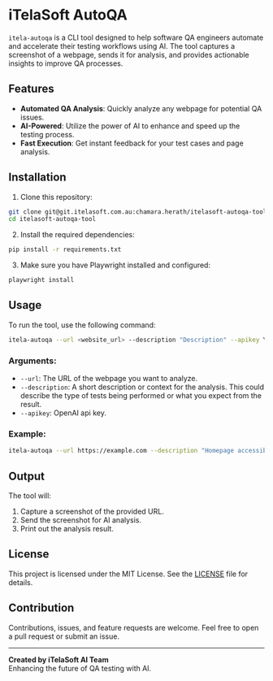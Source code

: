 # iTelaSoft AutoQA

`itela-autoqa` is a CLI tool designed to help software QA engineers automate and accelerate their testing workflows using AI. The tool captures a screenshot of a webpage, sends it for analysis, and provides actionable insights to improve QA processes.

## Features
- **Automated QA Analysis**: Quickly analyze any webpage for potential QA issues.
- **AI-Powered**: Utilize the power of AI to enhance and speed up the testing process.
- **Fast Execution**: Get instant feedback for your test cases and page analysis.

## Installation

1. Clone this repository:

```bash
git clone git@git.itelasoft.com.au:chamara.herath/itelasoft-autoqa-tool.git
cd itelasoft-autoqa-tool
```

2. Install the required dependencies:

```bash
pip install -r requirements.txt
```

3. Make sure you have Playwright installed and configured:

```bash
playwright install
```

## Usage

To run the tool, use the following command:

```bash
itela-autoqa --url <website_url> --description "Description" --apikey YOUR_OPENAI_API_KEY
```

### Arguments:
- `--url`: The URL of the webpage you want to analyze.
- `--description`: A short description or context for the analysis. This could describe the type of tests being performed or what you expect from the result.
- `--apikey`: OpenAI api key.

### Example:

```bash
itela-autoqa --url https://example.com --description "Homepage accessibility test" --apikey YOUR_OPENAI_API_KEY
```

## Output

The tool will:
1. Capture a screenshot of the provided URL.
2. Send the screenshot for AI analysis.
3. Print out the analysis result.

## License

This project is licensed under the MIT License. See the [LICENSE](LICENSE) file for details.

## Contribution

Contributions, issues, and feature requests are welcome. Feel free to open a pull request or submit an issue.

---

**Created by iTelaSoft AI Team**  
Enhancing the future of QA testing with AI.